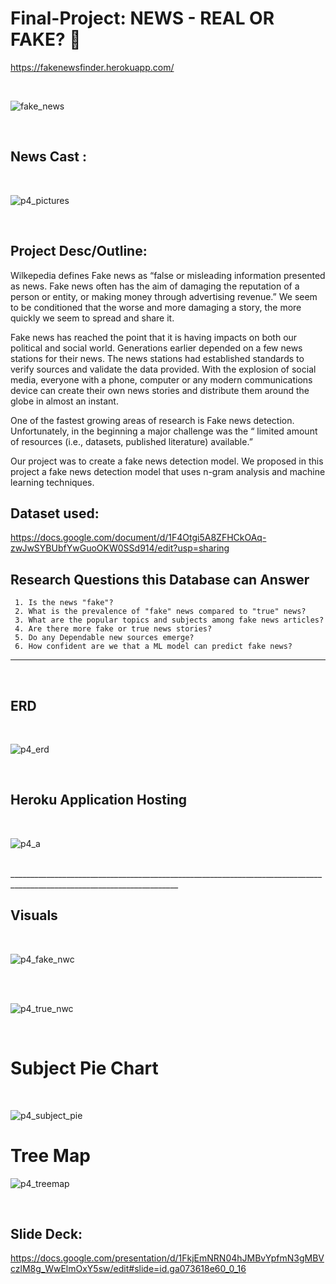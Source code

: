 # Final-Project: NEWS - REAL OR FAKE? :newspaper:

https://fakenewsfinder.herokuapp.com/
<br>

<br>

![fake_news](https://user-images.githubusercontent.com/94247881/169425898-55a8e59f-ef5e-4574-a611-9c38705b2675.jpg)

<br>

## News Cast : 

<br>


![p4_pictures](https://user-images.githubusercontent.com/94247881/171071677-57827d45-3d39-4837-b5c5-d2ec9e8c523f.png)


<br>

## Project Desc/Outline: 

Wilkepedia defines Fake news as “false or misleading information presented as news. Fake news often has the aim of damaging the reputation of a person or entity, or making money through advertising revenue.”  We seem to be conditioned that the worse and more damaging a story, the more quickly we seem to spread and share it.  

Fake news has reached the point that it is having impacts on both our political and social world.  Generations earlier depended on a few news stations for their news.  The news stations had established standards to verify sources and validate the data provided.  With the explosion of social media, everyone with a phone, computer or any modern communications device can create their own news stories and distribute them around the globe in almost an instant. 

One of the fastest growing areas of research is Fake news detection. Unfortunately, in the beginning a major challenge was the “ limited amount of resources (i.e., datasets, published literature) available.” 

Our project was to create a fake news detection model.  We proposed in this project a fake news detection model that uses n-gram analysis and machine learning techniques. 

## Dataset used:
https://docs.google.com/document/d/1F4Otgi5A8ZFHCkOAq-zwJwSYBUbfYwGuoOKW0SSd914/edit?usp=sharing


## Research Questions this Database can Answer ##
     1. Is the news "fake"?
     2. What is the prevalence of "fake" news compared to "true" news?
     3. What are the popular topics and subjects among fake news articles?
     4. Are there more fake or true news stories?
     5. Do any Dependable new sources emerge?
     6. How confident are we that a ML model can predict fake news?
     
____________________________________________________________________________________________________________________
<br>

## ERD

<br>

![p4_erd](https://user-images.githubusercontent.com/94247881/171286257-4ebdea8a-de13-4d27-a0c1-dcb5520d0c0c.png)


<br>

## Heroku Application Hosting

<br>


![p4_a](https://user-images.githubusercontent.com/94247881/171218245-e45a6c89-eb7f-4fae-88d8-852cf329cc55.png)



<br>
________________________________________________________________________________________________________________________
<br>

## Visuals

<br>

![p4_fake_nwc](https://user-images.githubusercontent.com/94247881/171286287-0ad726a2-2bbe-4aff-b664-19b4bddcd49d.png)

<br>
<br>


![p4_true_nwc](https://user-images.githubusercontent.com/94247881/171286350-e7cc8597-b607-4137-9a56-e64203b5fc1c.png)

<br>

# Subject Pie Chart

<br>

![p4_subject_pie](https://user-images.githubusercontent.com/94247881/171287028-98f466f2-c40d-487b-8392-8d25ed99d6c6.png)



# Tree Map



![p4_treemap](https://user-images.githubusercontent.com/94247881/171287095-b372ecdb-1d4f-418f-a845-e8d039e88ce4.png)

<br>

## Slide Deck:
https://docs.google.com/presentation/d/1FkjEmNRN04hJMBvYpfmN3gMBVczlM8g_WwElmOxY5sw/edit#slide=id.ga073618e60_0_16

<br>
